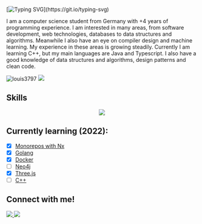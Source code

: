 [![Typing SVG](https://readme-typing-svg.herokuapp.com?size=30&color=FFFFFF&lines=Hey+im+Louis-Kaan+Ay!)](https://git.io/typing-svg)

I am a computer science student from Germany with +4 years of programming experience. I am interested in many areas, from software development, web technologies, databases to data structures and algorithms. Meanwhile I also have an eye on compiler design and machine learning. My experience in these areas is growing steadily. Currently I am learning C++, but my main languages are Java and Typescript. I also have a good knowledge of data structures and algorithms, design patterns and clean code.

<p align="left"> 
 <img src="https://img.shields.io/github/followers/Louis3797?color=2396ED&label=Followers" alt="louis3797" />  
 <img src="https://img.shields.io/github/stars/Louis3797?style=flat&color=2396ED" />  
</p>

## Skills


<p align="center">
  <a href="https://skillicons.dev">
    <img src="https://skillicons.dev/icons?i=c,cpp,css,docker,express,git,go,graphql,html,java,js,jest,md,mysql,nestjs,nextjs,nodejs,prisma,py,react,redis,tailwind,ts,vercel,vim&perline=13" />
  </a>
</p>

## Currently learning (2022):

* [x] [Monorepos with Nx](https://nx.dev/) 
* [x] [Golang](https://go.dev/) 
* [x] [Docker](https://www.docker.com/) 
* [ ] [Neo4j](https://neo4j.com/) 
* [x] [Three.js](https://threejs.org/)
* [ ] [C++](https://en.cppreference.com/w/)

## Connect with me!
<p > 
 <a href="https://twitter.com/codewithlouiss">
    <img src="https://skillicons.dev/icons?i=twitter" />
  </a>
 
  <a href="https://www.instagram.com/codewithlouis">
   <img src="https://skillicons.dev/icons?i=instagram" />
  </a> 
</p>








